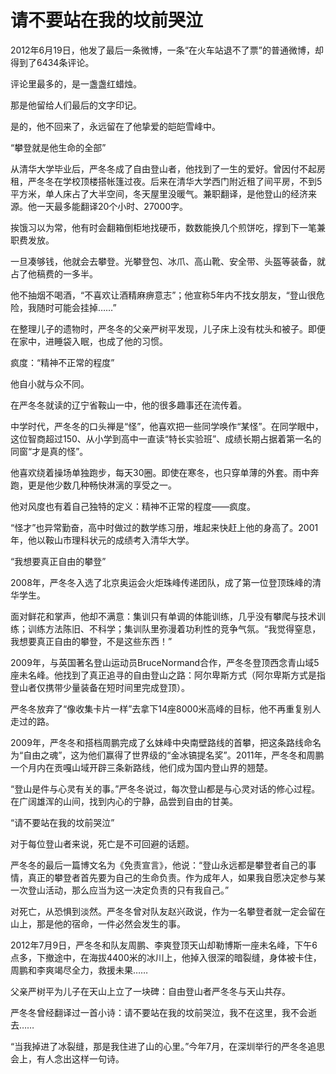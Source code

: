 # 请不要站在我的坟前哭泣

2012年6月19日，他发了最后一条微博，一条“在火车站退不了票”的普通微博，却得到了6434条评论。

评论里最多的，是一盏盏红蜡烛。

那是他留给人们最后的文字印记。

是的，他不回来了，永远留在了他挚爱的皑皑雪峰中。

“攀登就是他生命的全部”

从清华大学毕业后，严冬冬成了自由登山者，他找到了一生的爱好。曾因付不起房租，严冬冬在学校顶楼搭帐篷过夜。后来在清华大学西门附近租了间平房，不到5平方米，单人床占了大半空间，冬天屋里没暖气。兼职翻译，是他登山的经济来源。他一天最多能翻译20个小时、27000字。

挨饿习以为常，他有时会翻箱倒柜地找硬币，数数能换几个煎饼吃，撑到下一笔兼职费发放。

一旦凑够钱，他就会去攀登。光攀登包、冰爪、高山靴、安全带、头盔等装备，就占了他稿费的一多半。

他不抽烟不喝酒，“不喜欢让酒精麻痹意志”；他宣称5年内不找女朋友，“登山很危险，我随时可能会挂掉……”

在整理儿子的遗物时，严冬冬的父亲严树平发现，儿子床上没有枕头和被子。即便在家中，进睡袋入眠，也成了他的习惯。

疯度：“精神不正常的程度”

他自小就与众不同。

在严冬冬就读的辽宁省鞍山一中，他的很多趣事还在流传着。

中学时代，严冬冬的口头禅是“怪”，他喜欢把一些同学唤作“某怪”。在同学眼中，这位智商超过150、从小学到高中一直读“特长实验班”、成绩长期占据着第一名的同窗“才是真的怪”。

他喜欢绕着操场单独跑步，每天30圈。即使在寒冬，也只穿单薄的外套。雨中奔跑，更是他少数几种畅快淋漓的享受之一。

他对风度也有着自己独特的定义：精神不正常的程度——疯度。

“怪才”也异常勤奋，高中时做过的数学练习册，堆起来快赶上他的身高了。2001年，他以鞍山市理科状元的成绩考入清华大学。

“我想要真正自由的攀登”

2008年，严冬冬入选了北京奥运会火炬珠峰传递团队，成了第一位登顶珠峰的清华学生。

面对鲜花和掌声，他却不满意：集训只有单调的体能训练，几乎没有攀爬与技术训练；训练方法陈旧、不科学；集训队里弥漫着功利性的竞争气氛。“我觉得窒息，我想要真正自由的攀登，不是这些东西！”

2009年，与英国著名登山运动员BruceNormand合作，严冬冬登顶西念青山域5座未名峰。他找到了真正追寻的自由登山之路：阿尔卑斯方式（阿尔卑斯方式是指登山者仅携带少量装备在短时间里完成登顶）。

严冬冬放弃了“像收集卡片一样”去拿下14座8000米高峰的目标，他不再重复别人走过的路。

2009年，严冬冬和搭档周鹏完成了幺妹峰中央南壁路线的首攀，把这条路线命名为“自由之魂”，这为他们赢得了世界级的“金冰镐提名奖”。2011年，严冬冬和周鹏一个月内在贡嘎山域开辟三条新路线，他们成为国内登山界的翘楚。

“登山是件与心灵有关的事。”严冬冬说过，每次登山都是与心灵对话的修心过程。在广阔雄浑的山间，找到内心的宁静，品尝到自由的甘美。

“请不要站在我的坟前哭泣”

对于每位登山者来说，死亡是不可回避的话题。

严冬冬的最后一篇博文名为《免责宣言》，他说：“登山永远都是攀登者自己的事情，真正的攀登者首先要为自己的生命负责。作为成年人，如果我自愿决定参与某一次登山活动，那么应当为这一决定负责的只有我自己。”

对死亡，从恐惧到淡然。严冬冬曾对队友赵兴政说，作为一名攀登者就一定会留在山上，那是他的宿命，一件必然会发生的事。

2012年7月9日，严冬冬和队友周鹏、李爽登顶天山却勒博斯一座未名峰，下午6点多，下撤途中，在海拔4400米的冰川上，他掉入很深的暗裂缝，身体被卡住，周鹏和李爽竭尽全力，救援未果……

父亲严树平为儿子在天山上立了一块碑：自由登山者严冬冬与天山共存。

严冬冬曾经翻译过一首小诗：请不要站在我的坟前哭泣，我不在这里，我不会逝去……

“当我掉进了冰裂缝，那是我住进了山的心里。”今年7月，在深圳举行的严冬冬追思会上，有人念出这样一句诗。